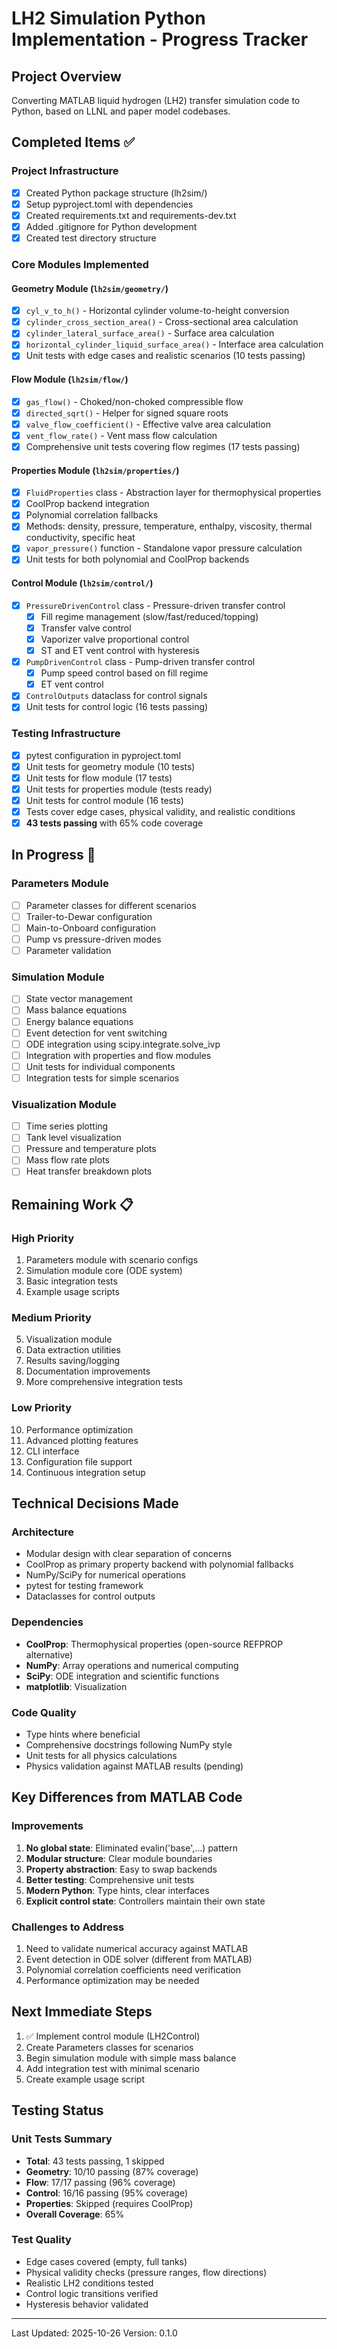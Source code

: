 # LH2 Simulation Python Implementation - Progress Tracker

## Project Overview
Converting MATLAB liquid hydrogen (LH2) transfer simulation code to Python, based on LLNL and paper model codebases.

## Completed Items ✅

### Project Infrastructure
- [x] Created Python package structure (lh2sim/)
- [x] Setup pyproject.toml with dependencies
- [x] Created requirements.txt and requirements-dev.txt
- [x] Added .gitignore for Python development
- [x] Created test directory structure

### Core Modules Implemented

#### Geometry Module (`lh2sim/geometry/`)
- [x] `cyl_v_to_h()` - Horizontal cylinder volume-to-height conversion
- [x] `cylinder_cross_section_area()` - Cross-sectional area calculation
- [x] `cylinder_lateral_surface_area()` - Surface area calculation
- [x] `horizontal_cylinder_liquid_surface_area()` - Interface area calculation
- [x] Unit tests with edge cases and realistic scenarios (10 tests passing)

#### Flow Module (`lh2sim/flow/`)
- [x] `gas_flow()` - Choked/non-choked compressible flow
- [x] `directed_sqrt()` - Helper for signed square roots
- [x] `valve_flow_coefficient()` - Effective valve area calculation
- [x] `vent_flow_rate()` - Vent mass flow calculation
- [x] Comprehensive unit tests covering flow regimes (17 tests passing)

#### Properties Module (`lh2sim/properties/`)
- [x] `FluidProperties` class - Abstraction layer for thermophysical properties
- [x] CoolProp backend integration
- [x] Polynomial correlation fallbacks
- [x] Methods: density, pressure, temperature, enthalpy, viscosity, thermal conductivity, specific heat
- [x] `vapor_pressure()` function - Standalone vapor pressure calculation
- [x] Unit tests for both polynomial and CoolProp backends

#### Control Module (`lh2sim/control/`)
- [x] `PressureDrivenControl` class - Pressure-driven transfer control
  - [x] Fill regime management (slow/fast/reduced/topping)
  - [x] Transfer valve control
  - [x] Vaporizer valve proportional control
  - [x] ST and ET vent control with hysteresis
- [x] `PumpDrivenControl` class - Pump-driven transfer control
  - [x] Pump speed control based on fill regime
  - [x] ET vent control
- [x] `ControlOutputs` dataclass for control signals
- [x] Unit tests for control logic (16 tests passing)

### Testing Infrastructure
- [x] pytest configuration in pyproject.toml
- [x] Unit tests for geometry module (10 tests)
- [x] Unit tests for flow module (17 tests)
- [x] Unit tests for properties module (tests ready)
- [x] Unit tests for control module (16 tests)
- [x] Tests cover edge cases, physical validity, and realistic conditions
- [x] **43 tests passing** with 65% code coverage

## In Progress 🔄

### Parameters Module
- [ ] Parameter classes for different scenarios
- [ ] Trailer-to-Dewar configuration
- [ ] Main-to-Onboard configuration
- [ ] Pump vs pressure-driven modes
- [ ] Parameter validation

### Simulation Module
- [ ] State vector management
- [ ] Mass balance equations
- [ ] Energy balance equations
- [ ] Event detection for vent switching
- [ ] ODE integration using scipy.integrate.solve_ivp
- [ ] Integration with properties and flow modules
- [ ] Unit tests for individual components
- [ ] Integration tests for simple scenarios

### Visualization Module
- [ ] Time series plotting
- [ ] Tank level visualization
- [ ] Pressure and temperature plots
- [ ] Mass flow rate plots
- [ ] Heat transfer breakdown plots

## Remaining Work 📋

### High Priority
1. Parameters module with scenario configs
2. Simulation module core (ODE system)
3. Basic integration tests
4. Example usage scripts

### Medium Priority
5. Visualization module
6. Data extraction utilities
7. Results saving/logging
8. Documentation improvements
9. More comprehensive integration tests

### Low Priority
10. Performance optimization
11. Advanced plotting features
12. CLI interface
13. Configuration file support
14. Continuous integration setup

## Technical Decisions Made

### Architecture
- Modular design with clear separation of concerns
- CoolProp as primary property backend with polynomial fallbacks
- NumPy/SciPy for numerical operations
- pytest for testing framework
- Dataclasses for control outputs

### Dependencies
- **CoolProp**: Thermophysical properties (open-source REFPROP alternative)
- **NumPy**: Array operations and numerical computing
- **SciPy**: ODE integration and scientific functions
- **matplotlib**: Visualization

### Code Quality
- Type hints where beneficial
- Comprehensive docstrings following NumPy style
- Unit tests for all physics calculations
- Physics validation against MATLAB results (pending)

## Key Differences from MATLAB Code

### Improvements
1. **No global state**: Eliminated evalin('base',...) pattern
2. **Modular structure**: Clear module boundaries
3. **Property abstraction**: Easy to swap backends
4. **Better testing**: Comprehensive unit tests
5. **Modern Python**: Type hints, clear interfaces
6. **Explicit control state**: Controllers maintain their own state

### Challenges to Address
1. Need to validate numerical accuracy against MATLAB
2. Event detection in ODE solver (different from MATLAB)
3. Polynomial correlation coefficients need verification
4. Performance optimization may be needed

## Next Immediate Steps

1. ✅ Implement control module (LH2Control)
2. Create Parameters classes for scenarios
3. Begin simulation module with simple mass balance
4. Add integration test with minimal scenario
5. Create example usage script

## Testing Status

### Unit Tests Summary
- **Total**: 43 tests passing, 1 skipped
- **Geometry**: 10/10 passing (87% coverage)
- **Flow**: 17/17 passing (96% coverage)
- **Control**: 16/16 passing (95% coverage)
- **Properties**: Skipped (requires CoolProp)
- **Overall Coverage**: 65%

### Test Quality
- Edge cases covered (empty, full tanks)
- Physical validity checks (pressure ranges, flow directions)
- Realistic LH2 conditions tested
- Control logic transitions verified
- Hysteresis behavior validated

---

Last Updated: 2025-10-26
Version: 0.1.0
